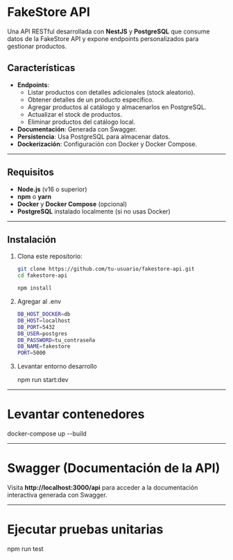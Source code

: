 # FakeStore API

Una API RESTful desarrollada con **NestJS** y **PostgreSQL** que consume datos de la FakeStore API y expone endpoints personalizados para gestionar productos.

## Características

- **Endpoints**:
  - Listar productos con detalles adicionales (stock aleatorio).
  - Obtener detalles de un producto específico.
  - Agregar productos al catálogo y almacenarlos en PostgreSQL.
  - Actualizar el stock de productos.
  - Eliminar productos del catálogo local.
- **Documentación**: Generada con Swagger.
- **Persistencia**: Usa PostgreSQL para almacenar datos.
- **Dockerización**: Configuración con Docker y Docker Compose.

---

## Requisitos

- **Node.js** (v16 o superior)
- **npm** o **yarn**
- **Docker** y **Docker Compose** (opcional)
- **PostgreSQL** instalado localmente (si no usas Docker)

---

## Instalación

1. Clona este repositorio:
   ```bash
   git clone https://github.com/tu-usuario/fakestore-api.git
   cd fakestore-api

   npm install

2. Agregar al .env

   ```bash
   DB_HOST_DOCKER=db
   DB_HOST=localhost
   DB_PORT=5432
   DB_USER=postgres
   DB_PASSWORD=tu_contraseña
   DB_NAME=fakestore
   PORT=5000

3. Levantar entorno desarrollo

     npm run start:dev

---

# Levantar contenedores

  docker-compose up --build

---

# Swagger (Documentación de la API)
Visita **http://localhost:3000/api** para acceder a la documentación interactiva generada con Swagger.

---

# Ejecutar pruebas unitarias

  npm run test